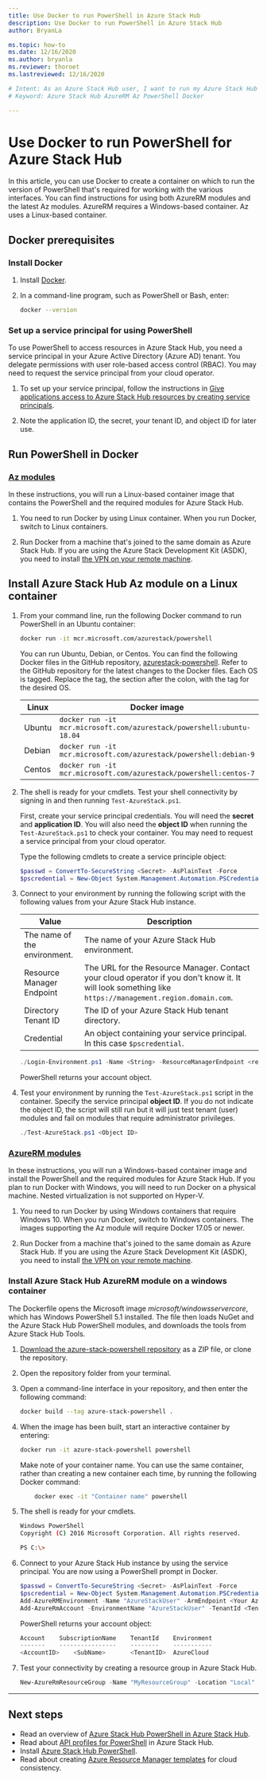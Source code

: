 ```yaml
---
title: Use Docker to run PowerShell in Azure Stack Hub 
description: Use Docker to run PowerShell in Azure Stack Hub
author: BryanLa

ms.topic: how-to
ms.date: 12/16/2020
ms.author: bryanla
ms.reviewer: thoroet
ms.lastreviewed: 12/16/2020

# Intent: As an Azure Stack Hub user, I want to run my Azure Stack Hub PowerShell modules in a Docker container to keep them isolated from other processes.
# Keyword: Azure Stack Hub AzureRM Az PowerShell Docker

---
```


# Use Docker to run PowerShell for Azure Stack Hub

In this article, you can use Docker to create a container on which to run the version of PowerShell that's required for working with the various interfaces. You can find instructions for using both AzureRM modules and the latest Az modules. AzureRM requires a Windows-based container. Az uses a Linux-based container.

## Docker prerequisites

### Install Docker

1. Install [Docker](https://docs.docker.com/install/).

1. In a command-line program, such as PowerShell or Bash, enter:

    ```bash
    docker --version
    ```

### Set up a service principal for using PowerShell

To use PowerShell to access resources in Azure Stack Hub, you need a service principal in your Azure Active Directory (Azure AD) tenant. You delegate permissions with user role-based access control (RBAC). You may need to request the service principal from your cloud operator.

1. To set up your service principal, follow the instructions in [Give applications access to Azure Stack Hub resources by creating service principals](../operator/give-app-access-to-resources.md).

2. Note the application ID, the secret, your tenant ID, and object ID for later use.

## Run PowerShell in Docker

### [Az modules](#tab/az)

In these instructions, you will run a Linux-based container image that contains the PowerShell and the required modules for Azure Stack Hub.

1. You need to run Docker by using Linux container. When you run Docker, switch to Linux containers.

1. Run Docker from a machine that's joined to the same domain as Azure Stack Hub. If you are using the Azure Stack Development Kit (ASDK), you need to install [the VPN on your remote machine](azure-stack-connect-azure-stack.md#connect-to-azure-stack-hub-with-vpn).


## Install Azure Stack Hub Az module on a Linux container

1. From your command line, run the following Docker command to run PowerShell in an Ubuntu container:

    ```bash
    docker run -it mcr.microsoft.com/azurestack/powershell
    ```

    You can run Ubuntu, Debian, or Centos. You can find the following Docker files in the GitHub repository, [azurestack-powershell](https://github.com/Azure/azurestack-powershell). Refer to the GitHub repository for the latest changes to the Docker files. Each OS is tagged. Replace the tag, the section after the colon, with the tag for the desired OS.

    | Linux | Docker image |
    | --- | --- |
    | Ubuntu | `docker run -it mcr.microsoft.com/azurestack/powershell:ubuntu-18.04` |
    | Debian | `docker run -it mcr.microsoft.com/azurestack/powershell:debian-9` |
    | Centos | `docker run -it mcr.microsoft.com/azurestack/powershell:centos-7` |

2. The shell is ready for your cmdlets. Test your shell connectivity by signing in and then running `Test-AzureStack.ps1`.

    First, create your service principal credentials. You will need the **secret** and **application ID**. You will also need the **object ID** when running the `Test-AzureStack.ps1` to check your container. You may need to request a service principal from your cloud operator.

    Type the following cmdlets to create a service principle object:

    ```powershell  
    $passwd = ConvertTo-SecureString <Secret> -AsPlainText -Force
    $pscredential = New-Object System.Management.Automation.PSCredential('<ApplicationID>', $passwd)
    ```

5. Connect to your environment by running the following script with the following values from your Azure Stack Hub instance.

    | Value | Description |
    | --- | --- |
    | The name of the environment. | The name of your Azure Stack Hub environment. |
    | Resource Manager Endpoint | The URL for the Resource Manager. Contact your cloud operator if you don't know it. It will look something like `https://management.region.domain.com`. | 
    | Directory Tenant ID | The ID of your Azure Stack Hub tenant directory. | 
    | Credential | An object containing your service principal. In this case `$pscredential`.  |

    ```powershell
    ./Login-Environment.ps1 -Name <String> -ResourceManagerEndpoint <resource manager endpoint> -DirectoryTenantId <String> -Credential $pscredential
    ```

   PowerShell returns your account object.

7. Test your environment by running the `Test-AzureStack.ps1` script in the container. Specify the service principal **object ID**. If you do not indicate the object ID, the script will still run but it will just test tenant (user) modules and fail on modules that require administrator privileges.

    ```powershell  
    ./Test-AzureStack.ps1 <Object ID>
    ```

### [AzureRM modules](#tab/rm)

In these instructions, you will run a Windows-based container image and install the PowerShell and the required modules for Azure Stack Hub. If you plan to run Docker with Windows, you will need to run Docker on a physical machine. Nested virtualization is not supported on Hyper-V.

1. You need to run Docker by using Windows containers that require Windows 10. When you run Docker, switch to Windows containers. The images supporting the Az module will require Docker 17.05 or newer.

1. Run Docker from a machine that's joined to the same domain as Azure Stack Hub. If you are using the Azure Stack Development Kit (ASDK), you need to install [the VPN on your remote machine](azure-stack-connect-azure-stack.md#connect-to-azure-stack-hub-with-vpn).

### Install Azure Stack Hub AzureRM module on a windows container

The Dockerfile opens the Microsoft image *microsoft/windowsservercore*, which has Windows PowerShell 5.1 installed. The file then loads NuGet and the Azure Stack Hub PowerShell modules, and downloads the tools from Azure Stack Hub Tools.

1. [Download the azure-stack-powershell repository](https://github.com/Azure-Samples/azure-stack-hub-powershell-in-docker.git) as a ZIP file, or clone the repository.

2. Open the repository folder from your terminal.

3. Open a command-line interface in your repository, and then enter the following command:

    ```bash  
    docker build --tag azure-stack-powershell .
    ```

4. When the image has been built, start an interactive container by entering:

    ```bash  
    docker run -it azure-stack-powershell powershell
    ```

    Make note of your container name. You can use the same container, rather than creating a new container each time, by running the following Docker command:

    ```bash  
        docker exec -it "Container name" powershell
    ```

5. The shell is ready for your cmdlets.

    ```bash
    Windows PowerShell
    Copyright (C) 2016 Microsoft Corporation. All rights reserved.

    PS C:\>
    ```

6. Connect to your Azure Stack Hub instance by using the service principal. You are now using a PowerShell prompt in Docker. 

    ```powershell
    $passwd = ConvertTo-SecureString <Secret> -AsPlainText -Force
    $pscredential = New-Object System.Management.Automation.PSCredential('<ApplicationID>', $passwd)
    Add-AzureRMEnvironment -Name "AzureStackUser" -ArmEndpoint <Your Azure Resource Manager endoint>
    Add-AzureRmAccount -EnvironmentName "AzureStackUser" -TenantId <TenantID> -ServicePrincipal -Credential $pscredential
    ```

   PowerShell returns your account object:

    ```powershell  
    Account    SubscriptionName    TenantId    Environment
    -------    ----------------    --------    -----------
    <AccountID>    <SubName>       <TenantID>  AzureCloud
    ```

7. Test your connectivity by creating a resource group in Azure Stack Hub.

    ```powershell  
    New-AzureRmResourceGroup -Name "MyResourceGroup" -Location "Local"
    ```

---

## Next steps

- Read an overview of [Azure Stack Hub PowerShell in Azure Stack Hub](azure-stack-powershell-overview.md).
- Read about [API profiles for PowerShell](azure-stack-version-profiles.md) in Azure Stack Hub.
- Install [Azure Stack Hub PowerShell](../operator/azure-stack-powershell-install.md).
- Read about creating [Azure Resource Manager templates](azure-stack-develop-templates.md) for cloud consistency.